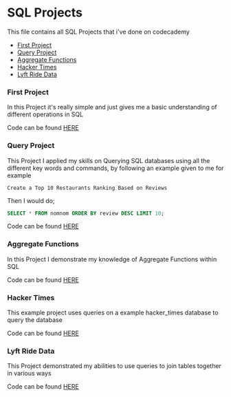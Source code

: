 # SQL Projects

This file contains all SQL Projects that i've done on codecademy

- [First Project](#first-project)
- [Query Project](#query-project)
- [Aggregate Functions](#aggregate-functions)
- [Hacker Times](#hacker-times)
- [Lyft Ride Data](#lyft-ride-data)

### First Project

In this Project it's really simple and just gives me a basic understanding of different operations in SQL

Code can be found [HERE](https://github.com/KodeyThomas/BackendDev/tree/master/08-SQL/Projects/firstProject.sqlite)

### Query Project

This Project I applied my skills on Querying SQL databases using all the different key words and commands, by following an example given to me for example

```UTF-8
Create a Top 10 Restaurants Ranking Based on Reviews
```

Then I would do;

```sql
SELECT * FROM nomnom ORDER BY review DESC LIMIT 10;
```

Code can be found [HERE](https://github.com/KodeyThomas/BackendDev/tree/master/08-SQL/Projects/queryProject.sqlite)

### Aggregate Functions 

In this Project I demonstrate my knowledge of Aggregate Functions within SQL

Code can be found [HERE](https://github.com/KodeyThomas/BackendDev/tree/master/08-SQL/Projects/aggregateFunctions.sqlite)

### Hacker Times

This example project uses queries on a example hacker_times database to query the database

Code can be found [HERE](https://github.com/KodeyThomas/BackendDev/tree/master/08-SQL/Projects/hacker_times.sqlite)

### Lyft Ride Data

This Project demonstrated my abilities to use queries to join tables together in various ways

Code can be found [HERE](https://github.com/KodeyThomas/BackendDev/tree/master/08-SQL/Projects/lyftRideData.sqlite)